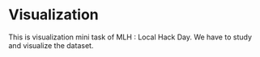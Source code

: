 # Visualization
This is visualization mini task of MLH : Local Hack Day.
 We have to study and visualize the dataset.
